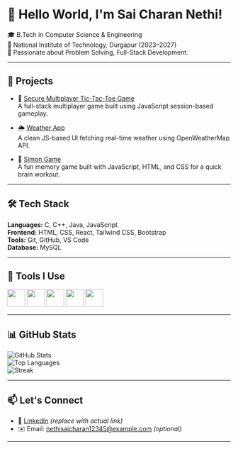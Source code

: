 # 👋 Hello World, I'm Sai Charan Nethi!

🎓 B.Tech in Computer Science & Engineering  
🏫 National Institute of Technology, Durgapur (2023–2027)  
📍 Passionate about Problem Solving, Full-Stack Development.

---

## 🚀 Projects

- 🔐 [Secure Multiplayer Tic-Tac-Toe Game](https://github.com/charrann12/TicTacToe_Multiplayer)  
  A full-stack multiplayer game built using JavaScript session-based gameplay.

- 🌦️ [Weather App](https://github.com/charrann12/Weather_App)  
  A clean JS-based UI fetching real-time weather using OpenWeatherMap API.

- 🧠 [Simon Game](https://github.com/charrann12/Simon_Game)  
  A fun memory game built with JavaScript, HTML, and CSS for a quick brain workout.

---

## 🛠️ Tech Stack

**Languages:** C, C++, Java, JavaScript  
**Frontend:** HTML, CSS, React, Tailwind CSS, Bootstrap   
**Tools:** Git, GitHub, VS Code  
**Database:** MySQL  

---

## 🧰 Tools I Use
<p align="left">
  <img src="https://cdn.jsdelivr.net/gh/devicons/devicon/icons/cplusplus/cplusplus-original.svg" width="40" />
  <img src="https://cdn.jsdelivr.net/gh/devicons/devicon/icons/javascript/javascript-original.svg" width="40" />
  <img src="https://cdn.jsdelivr.net/gh/devicons/devicon/icons/react/react-original.svg" width="40" />
  <img src="https://cdn.jsdelivr.net/gh/devicons/devicon/icons/mysql/mysql-original.svg" width="40" />
  <img src="https://cdn.jsdelivr.net/gh/devicons/devicon/icons/github/github-original.svg" width="40" />
</p>

---

## 📊 GitHub Stats

![GitHub Stats](https://github-readme-stats.vercel.app/api?username=charrann12&show_icons=true&theme=tokyonight&hide_border=true)  
![Top Languages](https://github-readme-stats.vercel.app/api/top-langs/?username=charrann12&layout=compact&theme=tokyonight&hide_border=true)  
![Streak](https://github-readme-streak-stats.herokuapp.com?user=charrann12&theme=tokyonight&hide_border=true)

---


## 📫 Let's Connect

- 💼 [LinkedIn](https://www.linkedin.com/in/sai-charan-nethi-9902782ab/) *(replace with actual link)*  
- ✉️ Email: nethisaicharan12345@example.com *(optional)*  

---

